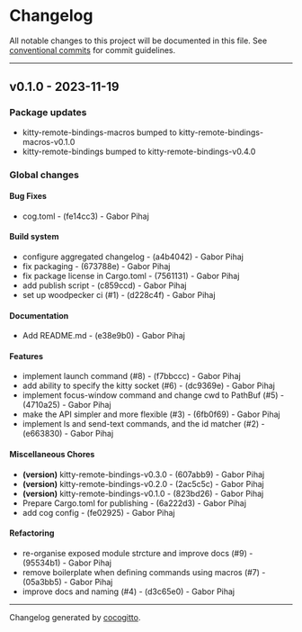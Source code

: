 # Changelog
All notable changes to this project will be documented in this file. See [conventional commits](https://www.conventionalcommits.org/) for commit guidelines.

- - -
## v0.1.0 - 2023-11-19
### Package updates
- kitty-remote-bindings-macros bumped to kitty-remote-bindings-macros-v0.1.0
- kitty-remote-bindings bumped to kitty-remote-bindings-v0.4.0
### Global changes
#### Bug Fixes
- cog.toml - (fe14cc3) - Gabor Pihaj
#### Build system
- configure aggregated changelog - (a4b4042) - Gabor Pihaj
- fix packaging - (673788e) - Gabor Pihaj
- fix package license in Cargo.toml - (7561131) - Gabor Pihaj
- add publish script - (c859ccd) - Gabor Pihaj
- set up woodpecker ci (#1) - (d228c4f) - Gabor Pihaj
#### Documentation
- Add README.md - (e38e9b0) - Gabor Pihaj
#### Features
- implement launch command (#8) - (f7bbccc) - Gabor Pihaj
- add ability to specify the kitty socket (#6) - (dc9369e) - Gabor Pihaj
- implement focus-window command and change cwd to PathBuf (#5) - (4710a25) - Gabor Pihaj
- make the API simpler and more flexible (#3) - (6fb0f69) - Gabor Pihaj
- implement ls and send-text commands, and the id matcher (#2) - (e663830) - Gabor Pihaj
#### Miscellaneous Chores
- **(version)** kitty-remote-bindings-v0.3.0 - (607abb9) - Gabor Pihaj
- **(version)** kitty-remote-bindings-v0.2.0 - (2ac5c5c) - Gabor Pihaj
- **(version)** kitty-remote-bindings-v0.1.0 - (823bd26) - Gabor Pihaj
- Prepare Cargo.toml for publishing - (6a222d3) - Gabor Pihaj
- add cog config - (fe02925) - Gabor Pihaj
#### Refactoring
- re-organise exposed module strcture and improve docs (#9) - (95534b1) - Gabor Pihaj
- remove boilerplate when defining commands using macros (#7) - (05a3bb5) - Gabor Pihaj
- improve docs and naming (#4) - (d3c65e0) - Gabor Pihaj

- - -

Changelog generated by [cocogitto](https://github.com/cocogitto/cocogitto).